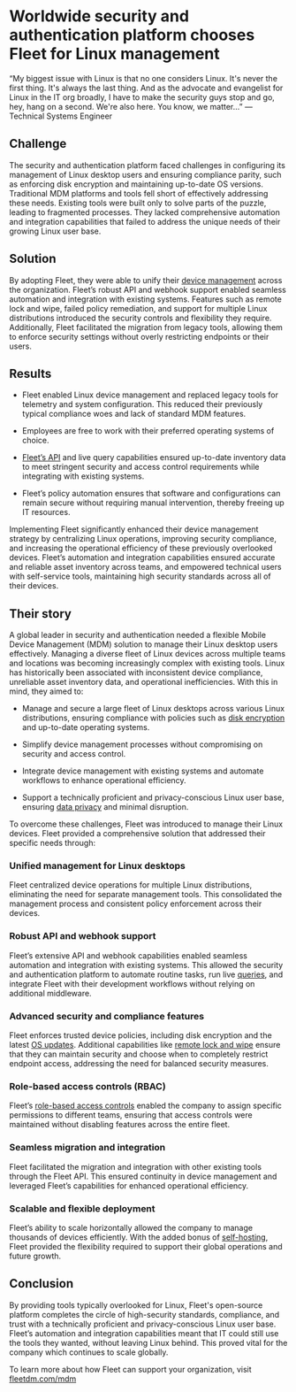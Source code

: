 # Worldwide security and authentication platform chooses Fleet for Linux management

“My biggest issue with Linux is that no one considers Linux. It's never the first thing. It's always the last thing. And as the advocate and evangelist for Linux in the IT org broadly, I have to make the security guys stop and go, hey, hang on a second. We're also here. You know, we matter…” — Technical Systems Engineer


## Challenge

The security and authentication platform faced challenges in configuring its management of Linux desktop users and ensuring compliance parity, such as enforcing disk encryption and maintaining up-to-date OS versions. Traditional MDM platforms and tools fell short of effectively addressing these needs. Existing tools were built only to solve parts of the puzzle, leading to fragmented processes. They lacked comprehensive automation and integration capabilities that failed to address the unique needs of their growing Linux user base.


## Solution

By adopting Fleet, they were able to unify their [device management](https://fleetdm.com/device-management) across the organization. Fleet’s robust API and webhook support enabled seamless automation and integration with existing systems. Features such as remote lock and wipe, failed policy remediation, and support for multiple Linux distributions introduced the security controls and flexibility they require. Additionally, Fleet facilitated the migration from legacy tools, allowing them to enforce security settings without overly restricting endpoints or their users.


## Results

- Fleet enabled Linux device management and replaced legacy tools for telemetry and system configuration. This reduced their previously typical compliance woes and lack of standard MDM features. 

- Employees are free to work with their preferred operating systems of choice.

- [Fleet’s API](https://fleetdm.com/docs/rest-api/rest-api) and live query capabilities ensured up-to-date inventory data to meet stringent security and access control requirements while integrating with existing systems.

- Fleet’s policy automation ensures that software and configurations can remain secure without requiring manual intervention, thereby freeing up IT resources.

Implementing Fleet significantly enhanced their device management strategy by centralizing Linux operations, improving security compliance, and increasing the operational efficiency of these previously overlooked devices. Fleet’s automation and integration capabilities ensured accurate and reliable asset inventory across teams, and empowered technical users with self-service tools, maintaining high security standards across all of their devices.


## Their story

A global leader in security and authentication needed a flexible Mobile Device Management (MDM) solution to manage their Linux desktop users effectively. Managing a diverse fleet of Linux devices across multiple teams and locations was becoming increasingly complex with existing tools. Linux has historically been associated with inconsistent device compliance, unreliable asset inventory data, and operational inefficiencies. With this in mind, they aimed to:

- Manage and secure a large fleet of Linux desktops across various Linux distributions, ensuring compliance with policies such as [disk encryption](https://fleetdm.com/guides/enforce-disk-encryption) and up-to-date operating systems.

- Simplify device management processes without compromising on security and access control.

- Integrate device management with existing systems and automate workflows to enhance operational efficiency.

- Support a technically proficient and privacy-conscious Linux user base, ensuring [data privacy](https://fleetdm.com/better) and minimal disruption.

To overcome these challenges, Fleet was introduced to manage their Linux devices. Fleet provided a comprehensive solution that addressed their specific needs through:

### Unified management for Linux desktops 

Fleet centralized device operations for multiple Linux distributions, eliminating the need for separate management tools. This consolidated the management process and consistent policy enforcement across their devices.

### Robust API and webhook support 

Fleet’s extensive API and webhook capabilities enabled seamless automation and integration with existing systems. This allowed the security and authentication platform to automate routine tasks, run live [queries](https://fleetdm.com/guides/queries), and integrate Fleet with their development workflows without relying on additional middleware.

### Advanced security and compliance features

Fleet enforces trusted device policies, including disk encryption and the latest [OS updates](https://fleetdm.com/guides/enforce-os-updates). Additional capabilities like [remote lock and wipe](https://fleetdm.com/guides/lock-wipe-hosts) ensure that they can maintain security and choose when to completely restrict endpoint access, addressing the need for balanced security measures.

### Role-based access controls (RBAC) 

Fleet’s [role-based access controls](https://fleetdm.com/guides/role-based-access) enabled the company to assign specific permissions to different teams, ensuring that access controls were maintained without disabling features across the entire fleet. 

### Seamless migration and integration

Fleet facilitated the migration and integration with other existing tools through the Fleet API. This ensured continuity in device management and leveraged Fleet’s capabilities for enhanced operational efficiency.

### Scalable and flexible deployment

Fleet’s ability to scale horizontally allowed the company to manage thousands of devices efficiently. With the added bonus of [self-hosting](https://fleetdm.com/docs/deploy/deploy-fleet), Fleet provided the flexibility required to support their global operations and future growth.


## Conclusion

By providing tools typically overlooked for Linux, Fleet's open-source platform completes the circle of high-security standards, compliance, and trust with a technically proficient and privacy-conscious Linux user base. Fleet’s automation and integration capabilities meant that IT could still use the tools they wanted, without leaving Linux behind. This proved vital for the company which continues to scale globally. 

To learn more about how Fleet can support your organization, visit [fleetdm.com/mdm](fleetdm.com/mdm)

<meta name="category" value="announcements">
<meta name="authorGitHubUsername" value="Drew-P-drawers">
<meta name="authorFullName" value="Andrew Baker">
<meta name="publishedOn" value="2024-12-10">
<meta name="articleTitle" value="Worldwide security and authentication platform chooses Fleet for Linux management">
<meta name="description" value="Worldwide security and authentication platform switches to Fleet for Linux device management">
